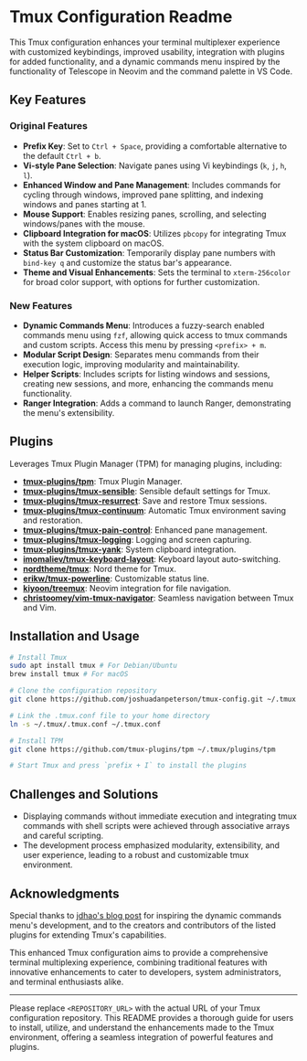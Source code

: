 # Tmux Configuration Readme

This Tmux configuration enhances your terminal multiplexer experience with customized keybindings, improved usability, integration with plugins for added functionality, and a dynamic commands menu inspired by the functionality of Telescope in Neovim and the command palette in VS Code.

## Key Features

### Original Features

- **Prefix Key**: Set to `Ctrl + Space`, providing a comfortable alternative to the default `Ctrl + b`.
- **Vi-style Pane Selection**: Navigate panes using Vi keybindings (`k`, `j`, `h`, `l`).
- **Enhanced Window and Pane Management**: Includes commands for cycling through windows, improved pane splitting, and indexing windows and panes starting at 1.
- **Mouse Support**: Enables resizing panes, scrolling, and selecting windows/panes with the mouse.
- **Clipboard Integration for macOS**: Utilizes `pbcopy` for integrating Tmux with the system clipboard on macOS.
- **Status Bar Customization**: Temporarily display pane numbers with `bind-key q` and customize the status bar's appearance.
- **Theme and Visual Enhancements**: Sets the terminal to `xterm-256color` for broad color support, with options for further customization.

### New Features

- **Dynamic Commands Menu**: Introduces a fuzzy-search enabled commands menu using `fzf`, allowing quick access to tmux commands and custom scripts. Access this menu by pressing `<prefix> + m`.
- **Modular Script Design**: Separates menu commands from their execution logic, improving modularity and maintainability.
- **Helper Scripts**: Includes scripts for listing windows and sessions, creating new sessions, and more, enhancing the commands menu functionality.
- **Ranger Integration**: Adds a command to launch Ranger, demonstrating the menu's extensibility.

## Plugins

Leverages Tmux Plugin Manager (TPM) for managing plugins, including:
- **[tmux-plugins/tpm](https://github.com/tmux-plugins/tpm)**: Tmux Plugin Manager.
- **[tmux-plugins/tmux-sensible](https://github.com/tmux-plugins/tmux-sensible)**: Sensible default settings for Tmux.
- **[tmux-plugins/tmux-resurrect](https://github.com/tmux-plugins/tmux-resurrect)**: Save and restore Tmux sessions.
- **[tmux-plugins/tmux-continuum](https://github.com/tmux-plugins/tmux-continuum)**: Automatic Tmux environment saving and restoration.
- **[tmux-plugins/tmux-pain-control](https://github.com/tmux-plugins/tmux-pain-control)**: Enhanced pane management.
- **[tmux-plugins/tmux-logging](https://github.com/tmux-plugins/tmux-logging)**: Logging and screen capturing.
- **[tmux-plugins/tmux-yank](https://github.com/tmux-plugins/tmux-yank)**: System clipboard integration.
- **[imomaliev/tmux-keyboard-layout](https://github.com/imomaliev/tmux-keyboard-layout)**: Keyboard layout auto-switching.
- **[nordtheme/tmux](https://github.com/nordtheme/tmux)**: Nord theme for Tmux.
- **[erikw/tmux-powerline](https://github.com/erikw/tmux-powerline)**: Customizable status line.
- **[kiyoon/treemux](https://github.com/kiyoon/treemux)**: Neovim integration for file navigation.
- **[christoomey/vim-tmux-navigator](https://github.com/christoomey/vim-tmux-navigator)**: Seamless navigation between Tmux and Vim.

## Installation and Usage

```bash
# Install Tmux
sudo apt install tmux # For Debian/Ubuntu
brew install tmux # For macOS

# Clone the configuration repository
git clone https://github.com/joshuadanpeterson/tmux-config.git ~/.tmux

# Link the .tmux.conf file to your home directory
ln -s ~/.tmux/.tmux.conf ~/.tmux.conf

# Install TPM
git clone https://github.com/tmux-plugins/tpm ~/.tmux/plugins/tpm

# Start Tmux and press `prefix + I` to install the plugins
```

## Challenges and Solutions

- Displaying commands without immediate execution and integrating tmux commands with shell scripts were achieved through associative arrays and careful scripting.
- The development process emphasized modularity, extensibility, and user experience, leading to a robust and customizable tmux environment.

## Acknowledgments

Special thanks to [jdhao's blog post](https://jdhao.github.io/2021/11/20/tmux_fuzzy_session_switch/) for inspiring the dynamic commands menu's development, and to the creators and contributors of the listed plugins for extending Tmux's capabilities.

This enhanced Tmux configuration aims to provide a comprehensive terminal multiplexing experience, combining traditional features with innovative enhancements to cater to developers, system administrators, and terminal enthusiasts alike.

---

Please replace `<REPOSITORY_URL>` with the actual URL of your Tmux configuration repository. This README provides a thorough guide for users to install, utilize, and understand the enhancements made to the Tmux environment, offering a seamless integration of powerful features and plugins.
